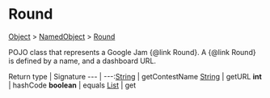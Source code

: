 # Round

[Object]() > [NamedObject](nullfr/faylixe/googlecodejam/client/common/NamedObject.md) > [Round](nullfr/faylixe/googlecodejam/client/Round.md)

<p>POJO class that represents a Google Jam {@link Round}.
 A {@link Round} is defined by a name, and a dashboard
 URL.</p>

Return type | Signature
--- | ---:[String]() | getContestName
[String]() | getURL
**int** | hashCode
**boolean** | equals
[List]() | get
